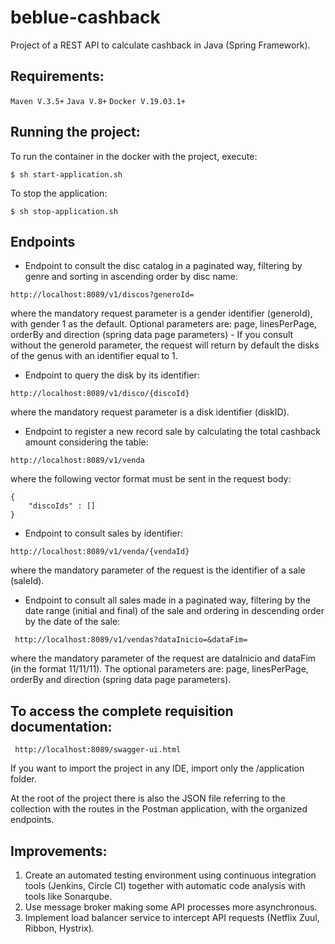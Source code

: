 # beblue-cashback

Project of a REST API to calculate cashback in Java (Spring Framework).

## Requirements:
  
  ```Maven V.3.5+```
  ```Java V.8+```
  ```Docker V.19.03.1+```

## Running the project:

To run the container in the docker with the project, execute: 

`$ sh start-application.sh`

To stop the application:

`$ sh stop-application.sh`

## Endpoints

 - Endpoint to consult the disc catalog in a paginated way, filtering by genre and sorting in ascending order by disc name:
```
http://localhost:8089/v1/discos?generoId=
```
where the mandatory request parameter is a gender identifier (generoId), with gender 1 as the default. Optional parameters are: page, linesPerPage, orderBy and direction (spring data page parameters) - If you consult without the generoId parameter, the request will return by default the disks of the genus with an identifier equal to 1.
  
  - Endpoint to query the disk by its identifier:
```
http://localhost:8089/v1/disco/{discoId}
```  
where the mandatory request parameter is a disk identifier (diskID).

  - Endpoint to register a new record sale by calculating the total cashback amount considering the table:
```
http://localhost:8089/v1/venda
```  
where the following vector format must be sent in the request body:

```
{
	"discoIds" : []
}
```

  - Endpoint to consult sales by identifier:

```
http://localhost:8089/v1/venda/{vendaId}
```    
where the mandatory parameter of the request is the identifier of a sale (saleId).   
  
  - Endpoint to consult all sales made in a paginated way, filtering by the date range (initial and final) of the sale and ordering in descending order by the date of the sale:
``` 
 http://localhost:8089/v1/vendas?dataInicio=&dataFim=
```   
where the mandatory parameter of the request are dataInicio and dataFim (in the format 11/11/11). The optional parameters are: page, linesPerPage, orderBy and direction (spring data page parameters).

## To access the complete requisition documentation:

``` 
 http://localhost:8089/swagger-ui.html
```   

If you want to import the project in any IDE, import only the /application folder.

At the root of the project there is also the JSON file referring to the collection with the routes in the Postman application, with the organized endpoints.

## Improvements:

1. Create an automated testing environment using continuous integration tools (Jenkins, Circle CI) together with automatic code analysis with tools like Sonarqube.
2. Use message broker making some API processes more asynchronous.
3. Implement load balancer service to intercept API requests (Netflix Zuul, Ribbon, Hystrix).

